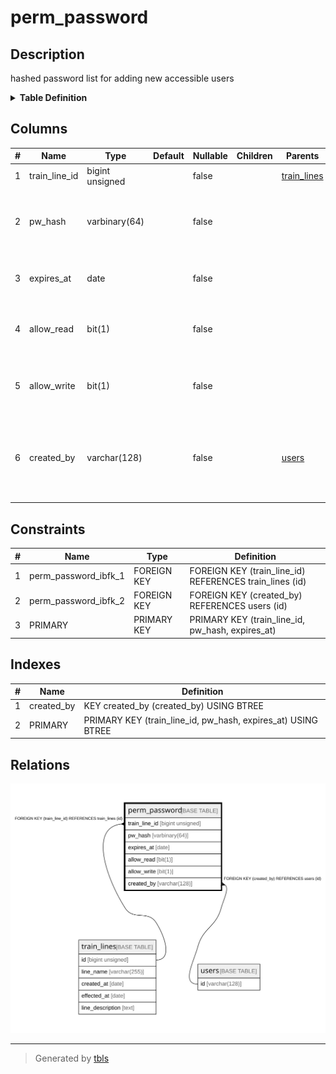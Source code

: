 # perm_password

## Description

hashed password list for adding new accessible users

<details>
<summary><strong>Table Definition</strong></summary>

```sql
CREATE TABLE `perm_password` (
  `train_line_id` bigint unsigned NOT NULL COMMENT 'target line id',
  `pw_hash` varbinary(64) NOT NULL COMMENT 'password hash (expected hash algorithm: SHA512)',
  `expires_at` date NOT NULL COMMENT 'expire date of this record',
  `allow_read` bit(1) NOT NULL COMMENT 'whether allow to READ with this password',
  `allow_write` bit(1) NOT NULL COMMENT 'whether allow to WRITE with this password',
  `created_by` varchar(128) NOT NULL COMMENT 'creator of this record (only this user can delete this record)',
  PRIMARY KEY (`train_line_id`,`pw_hash`,`expires_at`),
  KEY `created_by` (`created_by`),
  CONSTRAINT `perm_password_ibfk_1` FOREIGN KEY (`train_line_id`) REFERENCES `train_lines` (`id`) ON DELETE CASCADE,
  CONSTRAINT `perm_password_ibfk_2` FOREIGN KEY (`created_by`) REFERENCES `users` (`id`),
  CONSTRAINT `perm_password_chk_1` CHECK ((`expires_at` > _latin1'2020-01-01'))
) ENGINE=InnoDB DEFAULT CHARSET=utf8mb4 COLLATE=utf8mb4_0900_ai_ci COMMENT='hashed password list for adding new accessible users'
```

</details>

## Columns

| # | Name | Type | Default | Nullable | Children | Parents | Comment |
| - | ---- | ---- | ------- | -------- | -------- | ------- | ------- |
| 1 | train_line_id | bigint unsigned |  | false |  | [train_lines](train_lines.md) | target line id |
| 2 | pw_hash | varbinary(64) |  | false |  |  | password hash (expected hash algorithm: SHA512) |
| 3 | expires_at | date |  | false |  |  | expire date of this record |
| 4 | allow_read | bit(1) |  | false |  |  | whether allow to READ with this password |
| 5 | allow_write | bit(1) |  | false |  |  | whether allow to WRITE with this password |
| 6 | created_by | varchar(128) |  | false |  | [users](users.md) | creator of this record (only this user can delete this record) |

## Constraints

| # | Name | Type | Definition |
| - | ---- | ---- | ---------- |
| 1 | perm_password_ibfk_1 | FOREIGN KEY | FOREIGN KEY (train_line_id) REFERENCES train_lines (id) |
| 2 | perm_password_ibfk_2 | FOREIGN KEY | FOREIGN KEY (created_by) REFERENCES users (id) |
| 3 | PRIMARY | PRIMARY KEY | PRIMARY KEY (train_line_id, pw_hash, expires_at) |

## Indexes

| # | Name | Definition |
| - | ---- | ---------- |
| 1 | created_by | KEY created_by (created_by) USING BTREE |
| 2 | PRIMARY | PRIMARY KEY (train_line_id, pw_hash, expires_at) USING BTREE |

## Relations

![er](perm_password.svg)

---

> Generated by [tbls](https://github.com/k1LoW/tbls)
